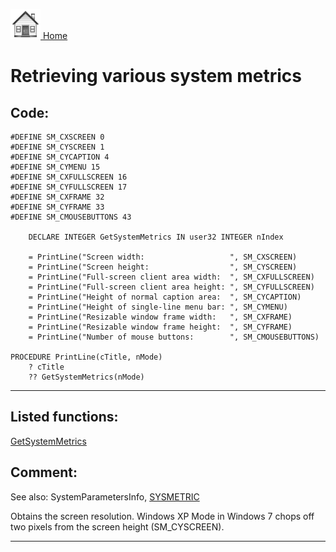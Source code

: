 [<img src="../images/home.png"> Home ](https://github.com/VFPX/Win32API)  

# Retrieving various system metrics

## Code:
```foxpro  
#DEFINE SM_CXSCREEN 0
#DEFINE SM_CYSCREEN 1
#DEFINE SM_CYCAPTION 4
#DEFINE SM_CYMENU 15
#DEFINE SM_CXFULLSCREEN 16
#DEFINE SM_CYFULLSCREEN 17
#DEFINE SM_CXFRAME 32
#DEFINE SM_CYFRAME 33
#DEFINE SM_CMOUSEBUTTONS 43

	DECLARE INTEGER GetSystemMetrics IN user32 INTEGER nIndex
	
	= PrintLine("Screen width:                   ", SM_CXSCREEN)
	= PrintLine("Screen height:                  ", SM_CYSCREEN)
	= PrintLine("Full-screen client area width:  ", SM_CXFULLSCREEN)
	= PrintLine("Full-screen client area height: ", SM_CYFULLSCREEN)
	= PrintLine("Height of normal caption area:  ", SM_CYCAPTION)
	= PrintLine("Height of single-line menu bar: ", SM_CYMENU)
	= PrintLine("Resizable window frame width:   ", SM_CXFRAME)
	= PrintLine("Resizable window frame height:  ", SM_CYFRAME)
	= PrintLine("Number of mouse buttons:        ", SM_CMOUSEBUTTONS)

PROCEDURE PrintLine(cTitle, nMode)
	? cTitle
	?? GetSystemMetrics(nMode)  
```  
***  


## Listed functions:
[GetSystemMetrics](../libraries/user32/GetSystemMetrics.md)  

## Comment:
See also: SystemParametersInfo, <a href="http://msdn.microsoft.com/en-us/library/39ddf2h2(VS.80).aspx">SYSMETRIC</a>  
  
Obtains the screen resolution. Windows XP Mode in Windows 7 chops off two pixels from the screen height (SM_CYSCREEN).  
  
***  

